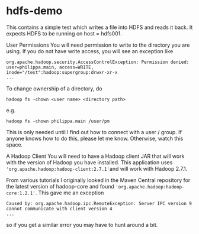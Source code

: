 # hdfs-demo
This contains a simple test which writes a file into HDFS and reads it back. It expects HDFS to be running on host = hdfs001.

User Permissions
You will need permission to write to the directory you are using. If you do not have write access, you will see an exception like
```
org.apache.hadoop.security.AccessControlException: Permission denied: user=philippa.main, access=WRITE, inode="/test":hadoop:supergroup:drwxr-xr-x
...
```
To change ownership of a directory, do
```
hadoop fs -chown <user name> <directory path>
```
e.g.
```
hadoop fs -chown philippa.main /user/pm
```
This is only needed until I find out how to connect with a user / group. If anyone knows how to do this, please let me know. Otherwise, watch this space.

A Hadoop Client
You will need to have a Hadoop client JAR that will work with the version of Hadoop you have installed. This application uses 
```'org.apache.hadoop:hadoop-client:2.7.1'```and will work with Hadoop 2.7.1.

From various tutorials I originally looked in the Maven Central repository for the latest version of hadoop-core and found 
```'org.apache.hadoop:hadoop-core:1.2.1'```. This gave me an exception
```
Caused by: org.apache.hadoop.ipc.RemoteException: Server IPC version 9 cannot communicate with client version 4
...
```
so if you get a similar error you may have to hunt around a bit.
